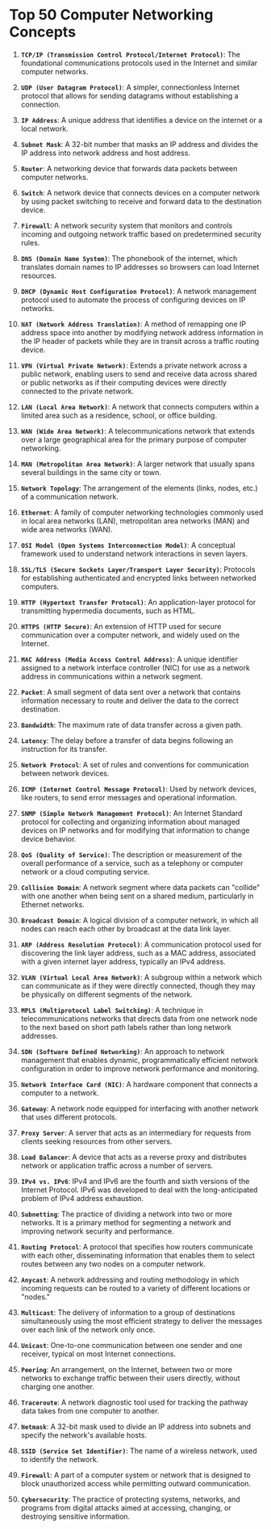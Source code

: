 # Top 50 Computer Networking Concepts

 1. **`TCP/IP (Transmission Control Protocol/Internet Protocol)`**: The foundational communications protocols used in the Internet and similar computer networks.

 2. **`UDP (User Datagram Protocol)`**: A simpler, connectionless Internet protocol that allows for sending datagrams without establishing a connection.

 3. **`IP Address`**: A unique address that identifies a device on the internet or a local network.

 4. **`Subnet Mask`**: A 32-bit number that masks an IP address and divides the IP address into network address and host address.

 5. **`Router`**: A networking device that forwards data packets between computer networks.

 6. **`Switch`**: A network device that connects devices on a computer network by using packet switching to receive and forward data to the destination device.

 7. **`Firewall`**: A network security system that monitors and controls incoming and outgoing network traffic based on predetermined security rules.

 8. **`DNS (Domain Name System)`**: The phonebook of the internet, which translates domain names to IP addresses so browsers can load Internet resources.

 9. **`DHCP (Dynamic Host Configuration Protocol)`**: A network management protocol used to automate the process of configuring devices on IP networks.

 10. **`NAT (Network Address Translation)`**: A method of remapping one IP address space into another by modifying network address information in the IP header of packets while they are in transit across a traffic routing device.

 11. **`VPN (Virtual Private Network)`**: Extends a private network across a public network, enabling users to send and receive data across shared or public networks as if their computing devices were directly connected to the private network.

 12. **`LAN (Local Area Network)`**: A network that connects computers within a limited area such as a residence, school, or office building.

 13. **`WAN (Wide Area Network)`**: A telecommunications network that extends over a large geographical area for the primary purpose of computer networking.

 14. **`MAN (Metropolitan Area Network)`**: A larger network that usually spans several buildings in the same city or town.

 15. **`Network Topology`**: The arrangement of the elements (links, nodes, etc.) of a communication network.

 16. **`Ethernet`**: A family of computer networking technologies commonly used in local area networks (LAN), metropolitan area networks (MAN) and wide area networks (WAN).

 17. **`OSI Model (Open Systems Interconnection Model)`**: A conceptual framework used to understand network interactions in seven layers.

 18. **`SSL/TLS (Secure Sockets Layer/Transport Layer Security)`**: Protocols for establishing authenticated and encrypted links between networked computers.

 19. **`HTTP (Hypertext Transfer Protocol)`**: An application-layer protocol for transmitting hypermedia documents, such as HTML.

 20. **`HTTPS (HTTP Secure)`**: An extension of HTTP used for secure communication over a computer network, and widely used on the Internet.

 21. **`MAC Address (Media Access Control Address)`**: A unique identifier assigned to a network interface controller (NIC) for use as a network address in communications within a network segment.

 22. **`Packet`**: A small segment of data sent over a network that contains information necessary to route and deliver the data to the correct destination.

 23. **`Bandwidth`**: The maximum rate of data transfer across a given path.

 24. **`Latency`**: The delay before a transfer of data begins following an instruction for its transfer.

 25. **`Network Protocol`**: A set of rules and conventions for communication between network devices.

 26. **`ICMP (Internet Control Message Protocol)`**: Used by network devices, like routers, to send error messages and operational information.

 27. **`SNMP (Simple Network Management Protocol)`**: An Internet Standard protocol for collecting and organizing information about managed devices on IP networks and for modifying that information to change device behavior.

 28. **`QoS (Quality of Service)`**: The description or measurement of the overall performance of a service, such as a telephony or computer network or a cloud computing service.

 29. **`Collision Domain`**: A network segment where data packets can "collide" with one another when being sent on a shared medium, particularly in Ethernet networks.

 30. **`Broadcast Domain`**: A logical division of a computer network, in which all nodes can reach each other by broadcast at the data link layer.

 31. **`ARP (Address Resolution Protocol)`**: A communication protocol used for discovering the link layer address, such as a MAC address, associated with a given internet layer address, typically an IPv4 address.

 32. **`VLAN (Virtual Local Area Network)`**: A subgroup within a network which can communicate as if they were directly connected, though they may be physically on different segments of the network.

 33. **`MPLS (Multiprotocol Label Switching)`**: A technique in telecommunications networks that directs data from one network node to the next based on short path labels rather than long network addresses.

 34. **`SDN (Software Defined Networking)`**: An approach to network management that enables dynamic, programmatically efficient network configuration in order to improve network performance and monitoring.

 35. **`Network Interface Card (NIC)`**: A hardware component that connects a computer to a network.

 36. **`Gateway`**: A network node equipped for interfacing with another network that uses different protocols.

 37. **`Proxy Server`**: A server that acts as an intermediary for requests from clients seeking resources from other servers.

 38. **`Load Balancer`**: A device that acts as a reverse proxy and distributes network or application traffic across a number of servers.

 39. **`IPv4 vs. IPv6`**: IPv4 and IPv6 are the fourth and sixth versions of the Internet Protocol. IPv6 was developed to deal with the long-anticipated problem of IPv4 address exhaustion.

 40. **`Subnetting`**: The practice of dividing a network into two or more networks. It is a primary method for segmenting a network and improving network security and performance.

 41. **`Routing Protocol`**: A protocol that specifies how routers communicate with each other, disseminating information that enables them to select routes between any two nodes on a computer network.

 42. **`Anycast`**: A network addressing and routing methodology in which incoming requests can be routed to a variety of different locations or "nodes."

 43. **`Multicast`**: The delivery of information to a group of destinations simultaneously using the most efficient strategy to deliver the messages over each link of the network only once.

 44. **`Unicast`**: One-to-one communication between one sender and one receiver, typical on most Internet connections.

 45. **`Peering`**: An arrangement, on the Internet, between two or more networks to exchange traffic between their users directly, without charging one another.

 46. **`Traceroute`**: A network diagnostic tool used for tracking the pathway data takes from one computer to another.

 47. **`Netmask`**: A 32-bit mask used to divide an IP address into subnets and specify the network's available hosts.

 48. **`SSID (Service Set Identifier)`**: The name of a wireless network, used to identify the network.

 49. **`Firewall`**: A part of a computer system or network that is designed to block unauthorized access while permitting outward communication.

 50. **`Cybersecurity`**: The practice of protecting systems, networks, and programs from digital attacks aimed at accessing, changing, or destroying sensitive information.
